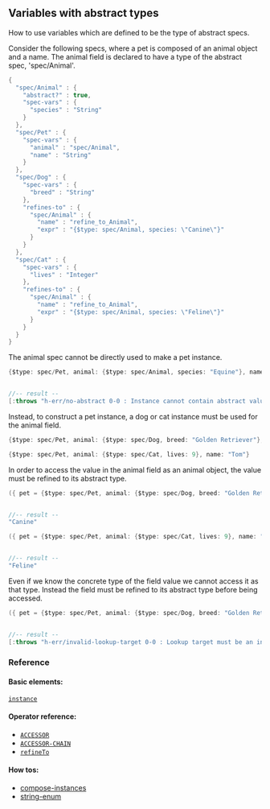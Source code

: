 <!---
  This markdown file was generated. Do not edit.
  -->

## Variables with abstract types

How to use variables which are defined to be the type of abstract specs.

Consider the following specs, where a pet is composed of an animal object and a name. The animal field is declared to have a type of the abstract spec, 'spec/Animal'.

```java
{
  "spec/Animal" : {
    "abstract?" : true,
    "spec-vars" : {
      "species" : "String"
    }
  },
  "spec/Pet" : {
    "spec-vars" : {
      "animal" : "spec/Animal",
      "name" : "String"
    }
  },
  "spec/Dog" : {
    "spec-vars" : {
      "breed" : "String"
    },
    "refines-to" : {
      "spec/Animal" : {
        "name" : "refine_to_Animal",
        "expr" : "{$type: spec/Animal, species: \"Canine\"}"
      }
    }
  },
  "spec/Cat" : {
    "spec-vars" : {
      "lives" : "Integer"
    },
    "refines-to" : {
      "spec/Animal" : {
        "name" : "refine_to_Animal",
        "expr" : "{$type: spec/Animal, species: \"Feline\"}"
      }
    }
  }
}
```

The animal spec cannot be directly used to make a pet instance.

```java
{$type: spec/Pet, animal: {$type: spec/Animal, species: "Equine"}, name: "Silver"}


//-- result --
[:throws "h-err/no-abstract 0-0 : Instance cannot contain abstract value"]
```

Instead, to construct a pet instance, a dog or cat instance must be used for the animal field.

```java
{$type: spec/Pet, animal: {$type: spec/Dog, breed: "Golden Retriever"}, name: "Rex"}
```

```java
{$type: spec/Pet, animal: {$type: spec/Cat, lives: 9}, name: "Tom"}
```

In order to access the value in the animal field as an animal object, the value must be refined to its abstract type.

```java
({ pet = {$type: spec/Pet, animal: {$type: spec/Dog, breed: "Golden Retriever"}, name: "Rex"}; pet.animal.refineTo( spec/Animal ).species })


//-- result --
"Canine"
```

```java
({ pet = {$type: spec/Pet, animal: {$type: spec/Cat, lives: 9}, name: "Tom"}; pet.animal.refineTo( spec/Animal ).species })


//-- result --
"Feline"
```

Even if we know the concrete type of the field value we cannot access it as that type. Instead the field must be refined to its abstract type before being accessed.

```java
({ pet = {$type: spec/Pet, animal: {$type: spec/Dog, breed: "Golden Retriever"}, name: "Rex"}; pet.animal.breed })


//-- result --
[:throws "h-err/invalid-lookup-target 0-0 : Lookup target must be an instance of known type or non-empty vector"]
```

### Reference

#### Basic elements:

[`instance`](../jadeite-basic-syntax-reference.md#instance)

#### Operator reference:

* [`ACCESSOR`](../jadeite-full-reference.md#ACCESSOR)
* [`ACCESSOR-CHAIN`](../jadeite-full-reference.md#ACCESSOR-CHAIN)
* [`refineTo`](../jadeite-full-reference.md#refineTo)


#### How tos:

* [compose-instances](../how-to/compose-instances.md)
* [string-enum](../how-to/string-enum.md)


